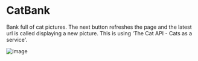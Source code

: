 # CatBank
Bank full of cat pictures. The next button refreshes the page and the latest url is called displaying a new picture. This is using 'The Cat API - Cats as a service'.

![image](https://user-images.githubusercontent.com/33520823/174079413-dd9d2562-e3a4-4b8c-8fe0-fea648a5487a.png)


